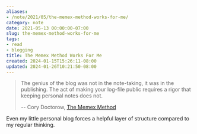 ```yaml
---
aliases:
- /note/2021/05/the-memex-method-works-for-me/
category: note
date: 2021-05-13 00:00:00-07:00
slug: the-memex-method-works-for-me
tags:
- read
- blogging
title: The Memex Method Works For Me
created: 2024-01-15T15:26:11-08:00
updated: 2024-01-26T10:21:50-08:00
---
```



 > 
 > The genius of the blog was not in the note-taking, it was in the publishing.
 > The act of making your log-file public requires a rigor that keeping personal
 > notes does not.
 > 
 > -- Cory Doctorow, [The Memex Method](https://doctorow.medium.com/the-memex-method-238c71f2fb46)

Even my little personal blog forces a helpful layer of structure compared to my regular thinking.
